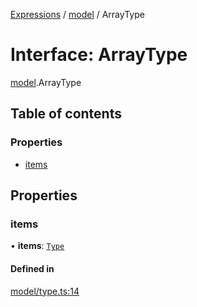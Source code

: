 [Expressions](../README.md) / [model](../modules/model.md) / ArrayType

# Interface: ArrayType

[model](../modules/model.md).ArrayType

## Table of contents

### Properties

- [items](model.ArrayType.md#items)

## Properties

### items

• **items**: [`Type`](../modules/model.md#type)

#### Defined in

[model/type.ts:14](https://github.com/FlavioLionelRita/js-expressions/blob/a373ee9/src/lib/model/type.ts#L14)
